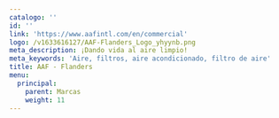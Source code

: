 ```yaml
---
catalogo: ''
id: ''
link: 'https://www.aafintl.com/en/commercial'
logo: /v1633616127/AAF-Flanders_Logo_yhyynb.png
meta_description: ¡Dando vida al aire limpio!
meta_keywords: 'Aire, filtros, aire acondicionado, filtro de aire'
title: AAF - Flanders
menu:
  principal:
    parent: Marcas
    weight: 11
---
```




